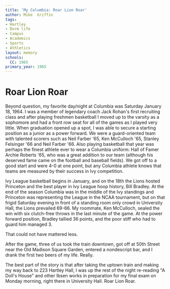 ```yaml
---
title: 'My Columbia: Roar Lion Roar'
author: Mike  Griffin
tags:
- Hartley
- Dorm life
- Campus
- Academics
- Sports
- Athletics
layout: memory
schools:
  CC: 1965
primary_year: 1965
---
```

# Roar Lion Roar

Beyond question, my favorite day/night at Columbia was Saturday January 18, 1964.  I was a member of legendary coach Jack Rohan's first recruiting class and after playing freshmen basketball I moved up to the varsity as a sophomore and had a front row seat for all of the games as I played very little.  When graduation opened up a spot, I was able to secure a starting position as a junior as a power forward.  We were a guard-oriented team with talented scorers such as Neil Farber '65, Ken McCulloch '65, Stanley Felsinger '66 and Neil Farber '66.  Also playing basketball that year was perhaps the finest athlete ever to wear a Columbia uniform: Hall of Famer Archie Roberts '65, who was a great addition to our team (although his deserved fame came on the football and baseball fields). We got off to a good start and were 4-0 at one point, but any Columbia athlete knows that teams are measured by their success in Ivy competition.

Ivy League basketball begins in January, and on the 18th the Lions hosted Princeton and the best player in Ivy League hoop history, Bill Bradley.  At the end of the season Columbia was in the middle of the Ivy standings and Princeton was representing the League in the NCAA tournament, but on that frigid Saturday evening in front of a standing room only crowd in University Hall, the Lions prevailed 69-66.  My roommate, Ken McCulloch, sealed the win with six clutch-free throws in the last minute of the game. At the power forward position, Bradley tallied 36 points, and the poor stiff who had to guard him managed 3.

That could not have mattered less.

After the game, three of us took the train downtown, got off at 50th Street near the Old Madison Square Garden, entered a nondescript bar, and I drank the first two beers of my life. Really.

The best part of the story is that after taking the uptown train and making my way back to 223 Hartley Hall, I was up the rest of the night re-reading "A Doll's House" and other Ibsen works in preparation for my final exam on Monday morning, right there in University Hall. Roar Lion Roar.

